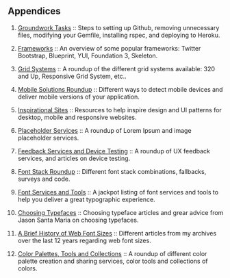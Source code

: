 Appendices
----------

1.  [Groundwork Tasks][Appendix 1]
    :: Steps to setting up Github, removing unnecessary files, modifying your Gemfile, installing rspec, and deploying to Heroku.

2.  [Frameworks][Appendix 2]
    :: An overview of some popular frameworks: Twitter Bootstrap, Blueprint, YUI, Foundation 3, Skeleton.

3.  [Grid Systems][Appendix 3]
    :: A roundup of the different grid systems available: 320 and Up, Responsive Grid System, etc..

4.  [Mobile Solutions Roundup][Appendix 4]
    :: Different ways to detect mobile devices and deliver mobile versions of your application.

5.  [Inspirational Sites][Appendix 5]
    :: Resources to help inspire design and UI patterns for desktop, mobile and responsive websites.

6.  [Placeholder Services][Appendix 6]
    :: A roundup of Lorem Ipsum and image placeholder services.

7.  [Feedback Services and Device Testing][Appendix 7]
    :: A roundup of UX feedback services, and articles on device testing.

8.  [Font Stack Roundup][Appendix 8]
    :: Different font stack combinations, fallbacks, surveys and code.

9.  [Font Services and Tools][Appendix 9]
    :: A jackpot listing of font services and tools to help you deliver a great typographic experience.

10.  [Choosing Typefaces][Appendix 10]
    :: Choosing typeface articles and grear advice from Jason Santa Maria on choosing typefaces.

11. [A Brief History of Web Font Sizes][Appendix 11]
    :: Different articles from my archives over the last 12 years regarding web font sizes.

12. [Color Palettes, Tools and Collections][Appendix 12]
    :: A roundup of different color palette creation and sharing services, color tools and collections of colors.

[Appendix 1]:           https://github.com/maxxiimo/the-front-end-manifesto/blob/master/appendix-1.md#appendix-1
[Appendix 2]:           https://github.com/maxxiimo/the-front-end-manifesto/blob/master/appendix-2.md#appendix-2
[Appendix 3]:           https://github.com/maxxiimo/the-front-end-manifesto/blob/master/appendix-3.md#appendix-3
[Appendix 4]:           https://github.com/maxxiimo/the-front-end-manifesto/blob/master/appendix-4.md#appendix-4
[Appendix 5]:           https://github.com/maxxiimo/the-front-end-manifesto/blob/master/appendix-5.md#appendix-5
[Appendix 6]:           https://github.com/maxxiimo/the-front-end-manifesto/blob/master/appendix-6.md#appendix-6
[Appendix 7]:           https://github.com/maxxiimo/the-front-end-manifesto/blob/master/appendix-7.md#appendix-7
[Appendix 8]:           https://github.com/maxxiimo/the-front-end-manifesto/blob/master/appendix-8.md#appendix-8
[Appendix 9]:           https://github.com/maxxiimo/the-front-end-manifesto/blob/master/appendix-9.md#appendix-9
[Appendix 10]:          https://github.com/maxxiimo/the-front-end-manifesto/blob/master/appendix-10.md#appendix-10
[Appendix 11]:          https://github.com/maxxiimo/the-front-end-manifesto/blob/master/appendix-11.md#appendix-11
[Appendix 12]:          https://github.com/maxxiimo/the-front-end-manifesto/blob/master/appendix-12.md#appendix-12
